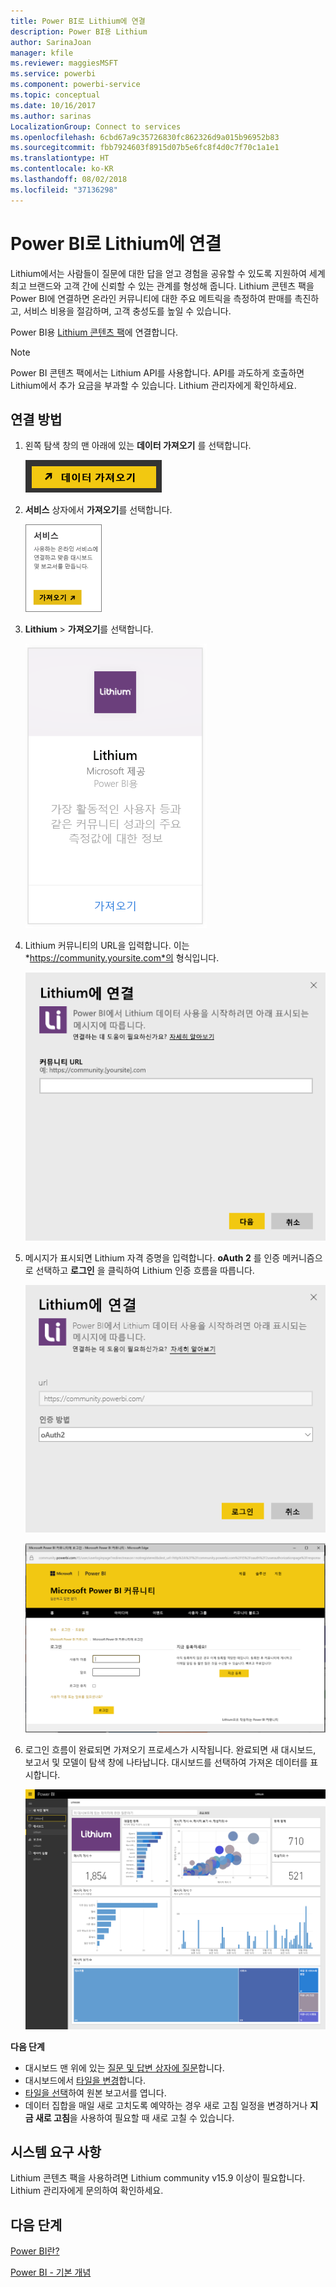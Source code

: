 ```yaml
---
title: Power BI로 Lithium에 연결
description: Power BI용 Lithium
author: SarinaJoan
manager: kfile
ms.reviewer: maggiesMSFT
ms.service: powerbi
ms.component: powerbi-service
ms.topic: conceptual
ms.date: 10/16/2017
ms.author: sarinas
LocalizationGroup: Connect to services
ms.openlocfilehash: 6cbd67a9c35726830fc862326d9a015b96952b83
ms.sourcegitcommit: fbb7924603f8915d07b5e6fc8f4d0c7f70c1a1e1
ms.translationtype: HT
ms.contentlocale: ko-KR
ms.lasthandoff: 08/02/2018
ms.locfileid: "37136298"
---
```

# <a name="connect-to-lithium-with-power-bi"></a>Power BI로 Lithium에 연결
Lithium에서는 사람들이 질문에 대한 답을 얻고 경험을 공유할 수 있도록 지원하여 세계 최고 브랜드와 고객 간에 신뢰할 수 있는 관계를 형성해 줍니다. Lithium 콘텐츠 팩을 Power BI에 연결하면 온라인 커뮤니티에 대한 주요 메트릭을 측정하여 판매를 촉진하고, 서비스 비용을 절감하며, 고객 충성도를 높일 수 있습니다. 

Power BI용 [Lithium 콘텐츠 팩](https://app.powerbi.com/getdata/services/lithium)에 연결합니다.

>[!NOTE]
>Power BI 콘텐츠 팩에서는 Lithium API를 사용합니다. API를 과도하게 호출하면 Lithium에서 추가 요금을 부과할 수 있습니다. Lithium 관리자에게 확인하세요.

## <a name="how-to-connect"></a>연결 방법
1. 왼쪽 탐색 창의 맨 아래에 있는 **데이터 가져오기** 를 선택합니다.
   
   ![](media/service-connect-to-lithium/pbi_getdata.png) 
2. **서비스** 상자에서 **가져오기**를 선택합니다.
   
   ![](media/service-connect-to-lithium/pbi_getservices.png) 
3. **Lithium** \> **가져오기**를 선택합니다.
   
   ![](media/service-connect-to-lithium/lithiumconnect.png)
4. Lithium 커뮤니티의 URL을 입력합니다. 이는 *https://community.yoursite.com*의 형식입니다.
   
   ![](media/service-connect-to-lithium/params.png)
5. 메시지가 표시되면 Lithium 자격 증명을 입력합니다. **oAuth 2** 를 인증 메커니즘으로 선택하고 **로그인** 을 클릭하여 Lithium 인증 흐름을 따릅니다.
   
   ![](media/service-connect-to-lithium/creds.png)
   
   ![](media/service-connect-to-lithium/creds2.png)
6. 로그인 흐름이 완료되면 가져오기 프로세스가 시작됩니다. 완료되면 새 대시보드, 보고서 및 모델이 탐색 창에 나타납니다. 대시보드를 선택하여 가져온 데이터를 표시합니다.
   
    ![](media/service-connect-to-lithium/lithium.png)

**다음 단계**

* 대시보드 맨 위에 있는 [질문 및 답변 상자에 질문](power-bi-q-and-a.md)합니다.
* 대시보드에서 [타일을 변경](service-dashboard-edit-tile.md)합니다.
* [타일을 선택](service-dashboard-tiles.md)하여 원본 보고서를 엽니다.
* 데이터 집합을 매일 새로 고치도록 예약하는 경우 새로 고침 일정을 변경하거나 **지금 새로 고침**을 사용하여 필요할 때 새로 고칠 수 있습니다.

## <a name="system-requirements"></a>시스템 요구 사항
Lithium 콘텐츠 팩을 사용하려면 Lithium community v15.9 이상이 필요합니다. Lithium 관리자에게 문의하여 확인하세요.

## <a name="next-steps"></a>다음 단계
[Power BI란?](power-bi-overview.md)

[Power BI - 기본 개념](service-basic-concepts.md)

